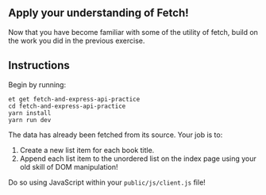 ## Apply your understanding of Fetch!

Now that you have become familiar with some of the utility of fetch, build on the work you did in the previous exercise.

## Instructions

Begin by running:

```no-highlight
et get fetch-and-express-api-practice
cd fetch-and-express-api-practice
yarn install
yarn run dev
```

The data has already been fetched from its source. Your job is to:

1. Create a new list item for each book title.
2. Append each list item to the unordered list on the index page using your old skill of DOM manipulation!

Do so using JavaScript within your `public/js/client.js` file!
